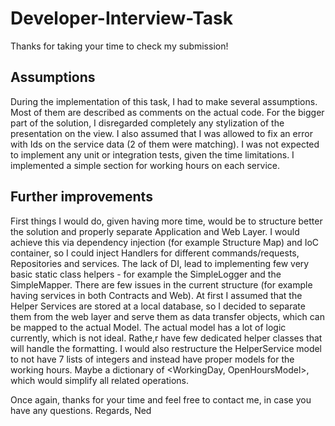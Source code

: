 # Developer-Interview-Task
Thanks for taking your time to check my submission!

## Assumptions
During the implementation of this task, I had to make several assumptions. Most of them are described as comments on the actual code.
For the bigger part of the solution, I disregarded completely any stylization of the presentation on the view.
I also assumed that I was allowed to fix an error with Ids on the service data (2 of them were matching). 
I was not expected to implement any unit or integration  tests, given the time limitations. 
I implemented a simple section for working hours on each service. 

## Further improvements
First things I would do, given having more time, would be to structure better the solution and properly separate Application and Web Layer. I would achieve this via dependency injection (for example Structure Map) and IoC container, so I could inject Handlers for different commands/requests, Repositories and services. The lack of DI, lead to implementing few very basic static class helpers -
for example the SimpleLogger and the SimpleMapper. 
There are few issues in the current structure (for example having services in both Contracts and Web). At first I assumed that the Helper Services are stored at a local database, so I decided to separate them from the web layer and serve them as data transfer objects, which can be mapped to the actual Model. The actual model has a lot of logic currently, which is not ideal. Rathe,r have few dedicated helper classes that will handle the formatting. I would also restructure the HelperService model to not have 7 lists of integers  and instead have proper models for the working hours. Maybe a dictionary of <WorkingDay, OpenHoursModel>, which would simplify all related operations.

Once again, thanks for your time and feel free to contact me, in case you have any questions.
Regards,
Ned

